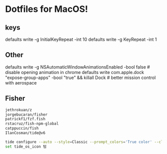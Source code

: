 # Dotfiles for MacOS!

## keys

defaults write -g InitialKeyRepeat -int 10
defaults write -g KeyRepeat -int 1

## Other

defaults write -g NSAutomaticWindowAnimationsEnabled -bool false # disable opening animation in chrome
defaults write com.apple.dock "expose-group-apps" -bool "true" && killall Dock # better mission control with aerospace

## Fisher

```sh
jethrokuan/z
jorgebucaran/fisher
patrickf1/fzf.fish
rstacruz/fish-npm-global
catppuccin/fish
IlanCosman/tide@v6

tide configure --auto --style=Classic --prompt_colors='True color' --classic_prompt_color=Dark --show_time=No --classic_prompt_separators=Round --powerline_prompt_heads=Round --powerline_prompt_tails=Round --powerline_prompt_style='Two lines, character' --prompt_connection=Disconnected --powerline_right_prompt_frame=No --prompt_spacing=Sparse --icons='Many icons' --transient=Yes
set tide_os_icon 텀
```
